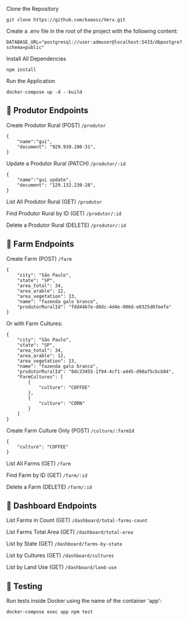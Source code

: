 
Clone the Repository
```
git clone https://github.com/kaoosz/Verx.git
```

Create a .env file in the root of the project with the following content:

```
DATABASE_URL="postgresql://user:admuser@localhost:5433/dbpostgre?schema=public"
```

Install All Dependencies
```
npm install
```

Run the Application
```
docker-compose up -d --build
```




## 📄 Produtor Endpoints  




Create Produtor Rural (POST)
`/produtor`
```
{
    "name":"gui",
    "document": "929.939.280-31",
}
```
Update a Produtor Rural (PATCH)
`/produtor/:id`
```
{
    "name":"gui update",
    "document": "129.132.230-28",
}
```
List All Produtor Rural (GET)
`/produtor`

Find Produtor Rural by ID (GET)
`/produtor/:id`

Delete a Produtor Rural (DELETE)
`/produtor/:id`


## 📄 Farm Endpoints

Create Farm (POST)
`/farm`
```
{
    "city": "São Paulo",
    "state": "SP",
    "area_total": 34,
    "area_arable": 12,
    "area_vegetation": 13,
    "name": "fazenda galo branco",
    "produtorRuralId": "fdd44b7e-d8dc-4d4e-906d-e0325d07eefa"
}
```
Or with Farm Cultures:
```
{
    "city": "São Paulo",
    "state": "SP",
    "area_total": 34,
    "area_arable": 12,
    "area_vegetation": 13,
    "name": "fazenda galo branco",
    "produtorRuralId": "8dc33455-1f94-4cf1-a445-d90a75cbcb84",
    "FarmCultures": [
        {
            "culture": "COFFEE"
        },
        {
            "culture": "CORN"
        }
    ]
}
```
Create Farm Culture Only (POST)
`/culture/:farmId`
```
{
    "culture": "COFFEE"
}
```
List All Farms (GET)
`/farm`

Find Farm by ID (GET)
`/farm/:id`

Delete a Farm (DELETE)
`/farm/:id`


## 📄 Dashboard Endpoints

List Farms in Count (GET)
`/dashboard/total-farms-count`

List Farms Total Area (GET)
`/dashboard/total-area`

List by State (GET)
`/dashboard/farms-by-state`

List by Cultures (GET)
`/dashboard/cultures`

List by Land Use (GET)
`/dashboard/land-use`




## 📄 Testing

Run tests inside Docker using the name of the container 'app':
```
docker-compose exec app npm test
```
